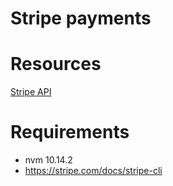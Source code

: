 # Stripe payments

# Resources

[Stripe API](https://stripe.com/docs/api)

# Requirements
- nvm 10.14.2
- https://stripe.com/docs/stripe-cli